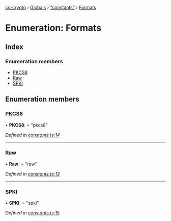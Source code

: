 [cs-crypto](../README.md) › [Globals](../globals.md) › ["constants"](../modules/_constants_.md) › [Formats](_constants_.formats.md)

# Enumeration: Formats

## Index

### Enumeration members

* [PKCS8](_constants_.formats.md#pkcs8)
* [Raw](_constants_.formats.md#raw)
* [SPKI](_constants_.formats.md#spki)

## Enumeration members

###  PKCS8

• **PKCS8**: = "pkcs8"

*Defined in [constants.ts:14](https://github.com/very-amused/CS-crypto/blob/f3c72f3/src/constants.ts#L14)*

___

###  Raw

• **Raw**: = "raw"

*Defined in [constants.ts:13](https://github.com/very-amused/CS-crypto/blob/f3c72f3/src/constants.ts#L13)*

___

###  SPKI

• **SPKI**: = "spki"

*Defined in [constants.ts:15](https://github.com/very-amused/CS-crypto/blob/f3c72f3/src/constants.ts#L15)*
